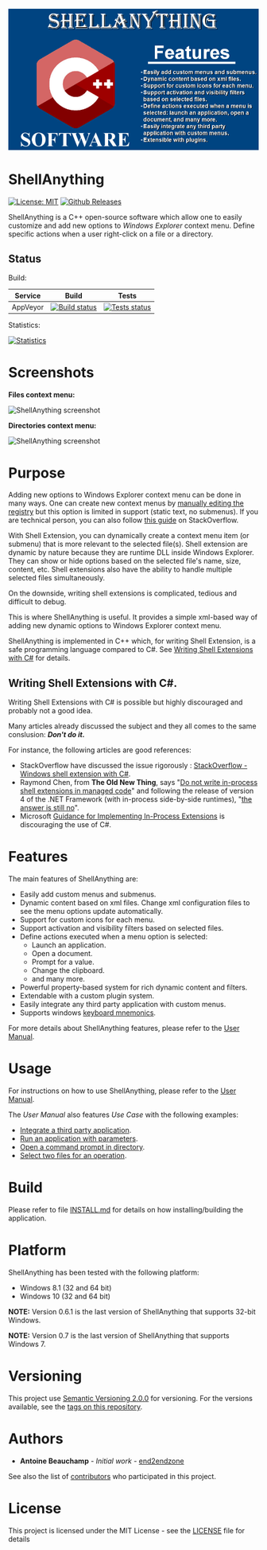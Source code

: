 ![ShellAnything logo](docs/ShellAnything-splashscreen.jpg?raw=true)


# ShellAnything #
[![License: MIT](https://img.shields.io/badge/License-MIT-yellow.svg)](https://opensource.org/licenses/MIT)
[![Github Releases](https://img.shields.io/github/release/end2endzone/shellanything.svg)](https://github.com/end2endzone/shellanything/releases)

ShellAnything is a C++ open-source software which allow one to easily customize and add new options to *Windows Explorer* context menu. Define specific actions when a user right-click on a file or a directory.




## Status ##

Build:

| Service | Build | Tests |
|----|-------|-------|
| AppVeyor | [![Build status](https://img.shields.io/appveyor/ci/end2endzone/ShellAnything/master.svg?logo=appveyor)](https://ci.appveyor.com/project/end2endzone/shellanything) | [![Tests status](https://img.shields.io/appveyor/tests/end2endzone/shellanything/master.svg?logo=appveyor)](https://ci.appveyor.com/project/end2endzone/shellanything/branch/master/tests) |


Statistics:

[![Statistics](https://buildstats.info/appveyor/chart/end2endzone/shellanything)](https://ci.appveyor.com/project/end2endzone/shellanything/branch/master)




# Screenshots #

**Files context menu:**

![ShellAnything screenshot](docs/screenshot_file.png?raw=true)


**Directories context menu:**

![ShellAnything screenshot](docs/screenshot_folder.png?raw=true)




# Purpose #

Adding new options to Windows Explorer context menu can be done in many ways. One can create new context menus by [manually editing the registry](https://www.groovypost.com/howto/add-any-program-windows-context-menu/) but this option is limited in support (static text, no submenus). If you are technical person, you can also follow [this guide](https://stackoverflow.com/questions/20449316/how-add-context-menu-item-to-windows-explorer-for-folders) on StackOverflow.

With Shell Extension, you can dynamically create a context menu item (or submenu) that is more relevant to the selected file(s).
Shell extension are dynamic by nature because they are runtime DLL inside Windows Explorer. They can show or hide options based on the selected file's name, size, content, etc.
Shell extensions also have the ability to handle multiple selected files simultaneously.

On the downside, writing shell extensions is complicated, tedious and difficult to debug. 

This is where ShellAnything is useful. It provides a simple xml-based way of adding new dynamic options to Windows Explorer context menu.

ShellAnything is implemented in C++ which, for writing Shell Extension, is a safe programming language compared to C#. See [Writing Shell Extensions with C&#35;](#writing-shell-extensions-with-c) for details.



## Writing Shell Extensions with C&#35;. ##

Writing Shell Extensions with C# is possible but highly discouraged and probably not a good idea.

Many articles already discussed the subject and they all comes to the same conslusion: ***Don't do it.***

For instance, the following articles are good references:
* StackOverflow have discussed the issue rigorously : [StackOverflow - Windows shell extension with C#](https://stackoverflow.com/questions/2194572/windows-shell-extension-with-c-sharp/2194638#2194638).
* Raymond Chen, from **The Old New Thing**, says "[Do not write in-process shell extensions in managed code](https://devblogs.microsoft.com/oldnewthing/20061218-01/?p=28693)" and following the release of version 4 of the .NET Framework (with in-process side-by-side runtimes), "[the answer is still no](https://devblogs.microsoft.com/oldnewthing/?p=5163)".
* Microsoft [Guidance for Implementing In-Process Extensions](https://docs.microsoft.com/en-us/previous-versions/windows/desktop/legacy/dd758089(v=vs.85)) is discouraging the use of C#.




# Features #

The main features of ShellAnything are:

* Easily add custom menus and submenus.
* Dynamic content based on xml files. Change xml configuration files to see the menu options update automatically.
* Support for custom icons for each menu.
* Support activation and visibility filters based on selected files.
* Define actions executed when a menu option is selected:
  * Launch an application.
  * Open a document.
  * Prompt for a value.
  * Change the clipboard.
  * and many more.
* Powerful property-based system for rich dynamic content and filters.
* Extendable with a custom plugin system.
* Easily integrate any third party application with custom menus.
* Supports windows [keyboard mnemonics](https://en.wikipedia.org/wiki/Mnemonics_(keyboard)).

For more details about ShellAnything features, please refer to the [User Manual](UserManual.md).



# Usage #

For instructions on how to use ShellAnything, please refer to the [User Manual](UserManual.md).

The *User Manual* also features *Use Case* with the following examples:

* [Integrate a third party application](UserManual.md#integrate-a-third-party-application).
* [Run an application with parameters](UserManual.md#run-an-application-with-parameters).
* [Open a command prompt in directory](UserManual.md#open-a-command-prompt-in-directory).
* [Select two files for an operation](UserManual.md#select-two-files-for-an-operation).




# Build #

Please refer to file [INSTALL.md](INSTALL.md) for details on how installing/building the application.




# Platform #

ShellAnything has been tested with the following platform:

*   Windows 8.1 (32 and 64 bit)
*   Windows 10 (32 and 64 bit)

**NOTE:** Version 0.6.1 is the last version of ShellAnything that supports 32-bit Windows.

**NOTE:** Version 0.7   is the last version of ShellAnything that supports Windows 7.



# Versioning #

This project use [Semantic Versioning 2.0.0](http://semver.org/) for versioning. For the versions available, see the [tags on this repository](https://github.com/end2endzone/ShellAnything/tags).




# Authors #

* **Antoine Beauchamp** - *Initial work* - [end2endzone](https://github.com/end2endzone)

See also the list of [contributors](https://github.com/end2endzone/ShellAnything/blob/master/AUTHORS) who participated in this project.




# License #

This project is licensed under the MIT License - see the [LICENSE](LICENSE) file for details

